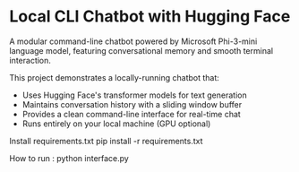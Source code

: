 # Local CLI Chatbot with Hugging Face

A modular command-line chatbot powered by Microsoft Phi-3-mini language model, featuring conversational memory and smooth terminal interaction.

This project demonstrates a locally-running chatbot that:
- Uses Hugging Face's transformer models for text generation
- Maintains conversation history with a sliding window buffer
- Provides a clean command-line interface for real-time chat
- Runs entirely on your local machine (GPU optional)

Install requirements.txt
pip install -r requirements.txt

How to run :
python interface.py
